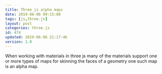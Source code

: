 ```yaml
---
title: Three js alpha maps
date: 2019-06-06 09:15:00
tags: [js,three.js]
layout: post
categories: three.js
id: 474
updated: 2019-06-06 21:17:46
version: 1.0
---
```


When working with materials in three js many of the materials support one or more types of maps for skinning the faces of a geometry one such map is an alpha map.

<!-- more -->

